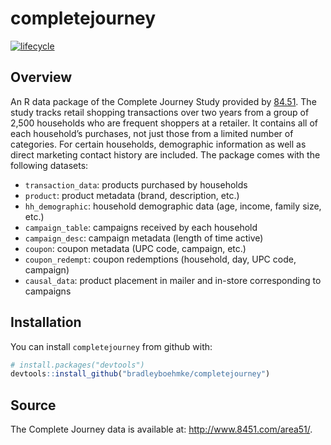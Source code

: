 
<!-- README.md is generated from README.Rmd. Please edit that file -->

# completejourney

[![lifecycle](https://img.shields.io/badge/lifecycle-maturing-brightgreen.svg)](https://www.tidyverse.org/lifecycle/#stable)

## Overview

An R data package of the Complete Journey Study provided by
[84.51](http://www.8451.com). The study tracks retail shopping
transactions over two years from a group of 2,500 households who are
frequent shoppers at a retailer. It contains all of each household’s
purchases, not just those from a limited number of categories. For
certain households, demographic information as well as direct marketing
contact history are included. The package comes with the following
datasets:

  - `transaction_data`: products purchased by households
  - `product`: product metadata (brand, description, etc.)
  - `hh_demographic`: household demographic data (age, income, family
    size, etc.)
  - `campaign_table`: campaigns received by each household
  - `campaign_desc`: campaign metadata (length of time active)
  - `coupon`: coupon metadata (UPC code, campaign, etc.)
  - `coupon_redempt`: coupon redemptions (household, day, UPC code,
    campaign)
  - `causal_data`: product placement in mailer and in-store
    corresponding to campaigns

## Installation

You can install `completejourney` from github with:

``` r
# install.packages("devtools")
devtools::install_github("bradleyboehmke/completejourney")
```

## Source

The Complete Journey data is available at:
<http://www.8451.com/area51/>.
